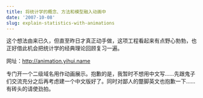 ```yaml
---
title: 将统计学的概念、方法和模型融入动画中
date: '2007-10-08'
slug: explain-statistics-with-animations
---
```


这个想法由来已久，但直至昨日才真正动手做，这项工程看起来有点野心勃勃，也正好借此机会把统计学的经典理论回顾复习一遍。

网址：<http://animation.yihui.name>

专门开一个二级域名用作动画展示。抱歉的是，我暂时不想用中文写……先跟鬼子们交流充分之后再考虑建一个中文版好了。同时对鄙人的蹩脚英文也抱歉一下……有砖头的请使劲拍。

